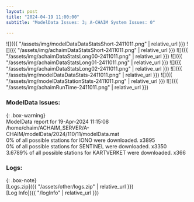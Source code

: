 ```yaml
---
layout: post
title: "2024-04-19 11:00:00"
subtitle: "ModelData Issues: 3; A-CHAIM System Issues: 0"

---
```


![]({{ "/assets/img/modelDataDataStatsShort-2411011.png" | relative_url }})
![]({{ "/assets/img/achaimDataStatsShort-2411011.png" | relative_url }})
![]({{ "/assets/img/achaimDataStatsLong00-2411011.png" | relative_url }})
![]({{ "/assets/img/achaimDataStatsLong01-2411011.png" | relative_url }})
![]({{ "/assets/img/achaimDataStatsLong02-2411011.png" | relative_url }})
![]({{ "/assets/img/modelDataDataStats-2411011.png" | relative_url }})
![]({{ "/assets/img/modelDataStationStats-2411011.png" | relative_url }})
![]({{ "/assets/img/achaimRunTime-2411011.png" | relative_url }})


### ModelData Issues:  
  
{: .box-warning}  
 ModelData report for 19-Apr-2024 11:15:08   
 /home/chaim/ACHAIM_SERVER/A-CHAIM/modelData/2024/110/11/modelData.mat   
 0% of all possible stations for IONO were downloaded. x3895   
 0% of all possible stations for SENTINEL were downloaded. x3350   
 3.6789% of all possible stations for KARTVERKET were downloaded. x366   
  


### Logs:  
  
{: .box-note}  
[Logs.zip]({{ "/assets/other/logs.zip" | relative_url }})  
[Log Info]({{ "/logInfo" | relative_url }})  
